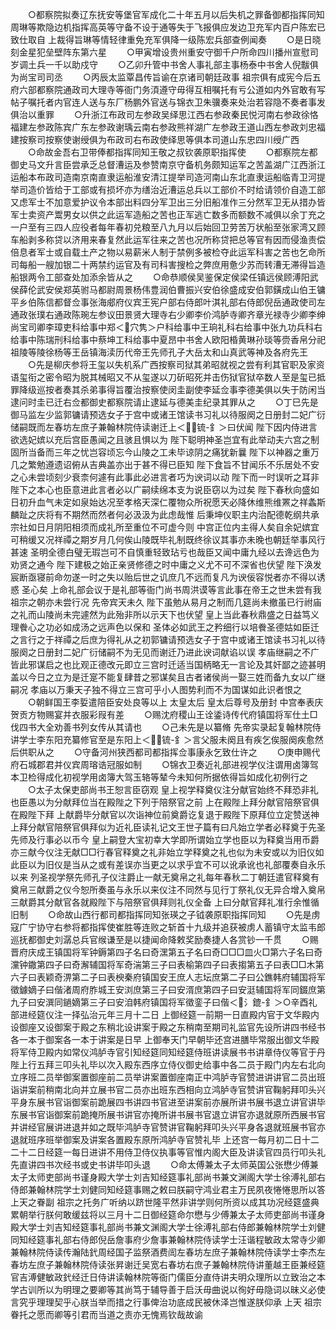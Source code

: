 <!-- { "loadSidebar": true } -->
　　○都察院拟奏辽东抚安等堡官军成化二十年五月以后失机之罪备御都指挥同知周琳等欺隐边机指挥高英等守备不设于通等失于飞报俱应发边卫充军内百户陈宏已致仕取自  上裁得旨琳等情轻律重免充军俱降一级陈宏兵部查例闻奏
　　○是日晓刻金星犯垒壁阵东第六星
　　○甲寅增设贵州重安守御千户所命四川播州宣慰司岁调土兵一千以助戍守
　　○乙卯升管中书舍人事礼部主事杨泰中书舍人倪黻俱为尚宝司司丞
　　○丙辰太监覃昌传旨谕在京诸司朝廷政事  祖宗俱有成宪今后五府六部都察院通政司大理寺等衙门务湏遵守毋得互相嘱托有亏公道如内外官敢有写帖子嘱托者内官连人送与东厂杨鹏外官送与锦衣卫朱骥奏来处治若容隐不奏者事发俱治以重罪
　　○升浙江布政司左参政吴绎思江西右参政秦民悦河南右参政徐恪福建左参政陈宾广东左参政谢瑀云南右参政熊祥湖广左参政王道山西左参政刘忠福建按察司按察使谢绶俱为布政司右布政使绎思等俱本司道山东忠四川绶广西
　　○命故金吾右卫带俸都指挥同知王敬之叔钦袭原职指挥使
　　○都察院左都御史马文升言臣尝承乏总督漕运及参赞南京守备机务颇知运军之苦盖湖广江西浙江运船本布政司造南京南直隶运船淮安清江提举司造河南山东北直隶运船临青卫河提举司造价皆给于工部或有损坏亦为缮治近漕运总兵以工部价不时给请领价自造工部又虑军士不加意爱护议令本部出料四分军卫出三分旧船准作三分然军卫无从措办皆军士卖资产鬻男女以供之此运军造船之苦也正军逃亡数多而额数不减俱以余丁充之一户至有三四人应役者每年春初兑粮至八九月以后始回卫劳苦万状船至张家湾又顾车船剥多称贷以济用来春复然此运军往来之苦也况所称贷把总等官有因而侵渔责偿倍息者军士或自载土产之物以易薪米人制于禁例多被检夺此运军科害之苦也乞命所司每船一艘加银二十两禁约运官及有司科害搜检之弊庶用惫少苏而转漕无滞得旨造船银两令工部查处加添余皆从之
　　○命恭顺侯吴鉴保定侯梁任镇远侯顾溥阳武侯薛伦武安侯郑英驸马都尉周景杨伟豊润伯曹振兴安伯徐盛成安伯郭鐄成山伯王镛平乡伯陈信都督佥事张海郕府仪宾王宪户部右侍郎叶淇礼部右侍郎倪岳通政使司左通政张璞右通政陈琬左参议田景贤大理寺右少卿李价鸿胪寺卿齐章光禄寺少卿李绅尚宝司卿李璋吏科给事中郑＜穴隽＞户科给事中王珦礼科右给事中张九功兵科右给事中陈瑞刑科给事中蔡坤工科给事中夏昂中书舍人欧阳棔黄琳孙琰等赍香帛分祀  祖陵等陵徐杨等王岳镇海渎历代帝王先师孔子大岳太和山真武等神及各府先王
　　○先是柳庆参将王玺以失机系广西按察司狱其弟昭就视之尝有利其官职及家资语玺衔之密令昭为脱其械昭又不从玺遂以刀斫昭死并击伤狱官狱卒数人至是玺已抵罪降级巡按者奏其杀弟事得旨覆治按察使闵圭副使李延佥事李德美俱以失于防闲当逮问时圭已迁右佥都御史都察院请止逮延与德美圭纪录其罪从之
　　○丁巳先是御马监左少监郭镛请预选女子于宫中或诸王馆读书习礼以待服阕之日册封二妃广衍储嗣既而左春坊左庶子兼翰林院侍读谢迁上＜锍-釒＞曰伏闻  陛下因内侍进言欲选妃嫔以充后宫臣愚闻之且骇且惧以为  陛下聪明神圣岂宜有此举动夫六宫之制固所当备而三年之忧岂容顷忘今山陵之工未毕谅阴之痛犹新曩  陛下以神器之重万几之繁勉遵遗诏俯从吉典盖亦出于甚不得已臣知  陛下食旨不甘闻乐不乐居处不安之心未尝顷刻少衰柰何遽有此事此必进言者巧为谀词以动  陛下而一时误听之耳非  陛下之本心也臣意进此言者必以广嗣续绵本支为说臣窃以为过矣  陛下春秋向盛如日初升血气未定如泉始达况至孝格天深仁覆物众所祝愿天必降休维熊维罴之祥螽斯麟趾之庆将有不期然而然者何必汲汲为此虑哉惟  后秉坤仪职主内治配德乾纲共承  宗社如日月阴阳相须而成礼所至重位不可虚今则  中宫正位内主得人矣自余妃嫔宜可稍缓又况祥禫之期岁月几何俟山陵既毕礼制既终徐议其事亦未晚也朝廷举事风行甚速  圣明全德白璧无瑕岂可不自慎重轻致玷亏也哉臣又闻中庸九经以去谗远色为劝贤之通今  陛下建极之始正亲贤修德之时中庸之义尤不可不深省也伏望  陛下涣发宸断亟寝前命勿遂一时之失以贻后世之讥庶几不远而复凡为谀佞容悦者亦不得以诱惑  圣心矣  上命礼部会议于是礼部等衙门尚书周洪谟等言此事在帝王之世未尝有我  祖宗之朝亦未尝行况  先帝宾天未久  陛下虽勉从易月之制而几筵尚未撤虽已行祔庙之礼而山陵尚未完遽然为此殆非所以示天下也伏望  皇上当此春秋鼎盛之日益笃义理餋心之功必如成汤之远声色以保和  圣体必如武王之矜细行以培餋圣德姑如臣迁之言行之于祥禫之后庶为得礼从之初郭镛请预选女子于宫中或诸王馆读书习礼以待服阕之日册封二妃广衍储嗣不为无见而谢迁乃进此谀词献谄以误  孝庙继嗣之不广皆此邪谋启之也比观正德改元即立三宫时迁适当国柄略无一言论及其奸鄙之迹甚明盖以今日之立为是迁寔不能复肆昔之邪谋矣且古者诸侯尚一娶三姓而备九女以广继嗣况  孝庙以万秉天子独不得立三宫可乎小人图势利而不为国谋如此识者恨之
　　○朝鲜国王李娎遣陪臣安处良等以上  太皇太后  皇太后尊号及册封  中宫奉表庆贺贡方物赐宴并衣服彩叚有差
　　○赐沈府稷山王诠鋈诗传代府镇国将军仕土□伐四书大全劝善书列女传从其请也
　　○己未先是以纂脩  先帝实录起复翰林院侍讲学士李东阳充纂修官至是东阳上＜锍-釒＞言父服未阕且有疾乞俟服阕疾愈然后供职从之
　　○守备河州狭西都司都指挥佥事康永乞致仕许之
　　○庚申赐代府石城郡君并仪宾周瑢诰冠服如制
　　○锦衣卫奏近礼部进视学仪注谓用卤簿驾本卫检得成化初视学用卤簿大驾玉辂等辇今未知何所据依得旨如成化初例行之
　　○太子太保吏部尚书王恕言臣窃观  皇上视学释奠仪注分献官始终不拜恐非礼也臣愚以为分献拜位当在殿陛之下列于陪祭官之前  上在殿陛上拜分献官陪祭官俱在殿陛下拜  上献爵毕分献官以次诣神位前奠爵讫复退于殿陛下原拜位立定赞送神  上拜分献官陪祭官俱拜似为近礼臣读礼记文王世子篇有曰凡始立学者必释奠于先圣先师及行事必以币今  皇上嗣登大宝初幸大学即所谓始立学也臣以为释奠当用币爵亦三献今仪注无献□□行春官释奠之礼非始立学释奠之礼也似为未安或以为旧仪如此臣以为旧仪是当从之或有差误亦当更之以求乎宜不可以讹承讹也礼部覆奏自永乐以来  列圣视学祭先师孔子仪注爵止一献无奠帛之礼每年春秋二丁朝廷遣官释奠有奠帛三献爵之仪今恕所奏虽与永乐以来仪注不同然与见行丁祭礼仪无异合增入奠帛三献爵其分献官各就殿陛下与陪祭官俱拜则礼仪全备  上曰分献官拜礼准行余惟循旧制
　　○命故山西行都司都指挥同知张瑛之子钺袭原职指挥同知
　　○先是虏寇广宁协守右参将都指挥使崔胜等连败之斩首十九级并追获被虏人蓄镇守太监韦郎巡抚都御史刘潺总兵官缑谦至是以捷闻命降敕奖励奏捷人各赏钞一千贯
　　○赐晋府庆成王镇国将军钟鎒第四子名曰奇潶第五子名曰奇□□□皿火□第六子名曰奇灙钟鏾第四子曰奇澥辅国将军奇湍第三子曰表榆第四子曰表搊第五子曰表□□木第六子曰表颖奇淠第二子曰表楰秦府镇国安王庶人志坛庶第二子曰公鐎韩府辅国将军徵鐻嫡子曰偕渚周府胙城王安浏庶第三子曰安湑庶第四子曰安涏辅国将军同錣庶第九子曰安潠同鐹嫡第三子曰安洎韩府镇国将军徵銮子曰偕＜氵鎞-釒＞○辛酉礼部进经筵仪注一择弘治元年三月十二日  上御经筵一前期一日直殿内官于文华殿内设御座又设御案于殿之东稍北设讲案于殿之东稍南至期司礼监官先设所讲四书经书各一本于御案各一本于讲案是日早  上御奉天门早朝毕还宫进膳毕常服出御文华殿将军侍卫殿内如常仪鸿胪寺官引知经筵同知经筵侍班讲读展书书讲章侍仪等官于丹陛上行五拜三叩头礼毕以次入殿东西序立侍仪御史给事中各二员于殿门内左右北向立序班二员举御案置御座前二员举讲案置御座南正中鸿胪寺官赞进讲讲官二员出班诣讲案前稍南北向并立展书官二员亦出班东西相向立鸿胪寺官赞讲官鞠躬拜叩头兴平身东展书官诣御案前跪展四书讲四书官进至讲案前亦展所讲书展书退立讲官讲毕东展书官诣御案前跪掩所展书讲官亦掩所讲书展书官退立讲官亦退就原所西展书官并讲经官展讲进退并如之既毕鸿胪寺官赞讲官鞠躬拜叩头兴平身各退就班展书官亦退就班序班举御案及讲案各置殿东原所鸿胪寺官赞礼毕  上还宫一每月初二日十二二十二日经筵一每日进讲不用侍卫侍仪执事等官惟内阁大臣及讲读官四员行叩头礼先直讲四书次经书或史书讲毕叩头退
　　○命太傅兼太子太师英国公张懋少傅兼太子太师吏部尚书谨身殿大学士刘吉知经筵事礼部尚书兼文渊阁大学士徐溥礼部右侍郎兼翰林院学士刘健同知经筵事赐之敕曰朕嗣守鸿业君主万民夙夜惓惓思所以答  上天之眷副  祖宗之托务广听纳以跻世隆平然非讲学则何所资以成其功况经筵盛典累朝举行朕何敢缓兹将以三月十二日御经筵命尔懋与少傅兼太子太师吏部尚书谨身殿大学士刘吉知经筵事礼部尚书兼文渊阁大学士徐溥礼部右侍郎兼翰林院学士刘健同知经筵事礼部右侍郎倪岳詹事府少詹事兼翰林院侍读学士汪谐程敏政太常寺少卿兼翰林院侍读传瀚陆釴周经国子监祭酒费訚左春坊左庶子兼翰林院侍读学士李杰左春坊左庶子兼翰林院侍读张昇谢迁吴宽右春坊右庶子兼翰林院侍讲董越王臣兼经筵官吉溥健敏政釴经迁日侍讲读翰林院等衙门儒臣分直侍讲夫明众理所以立致治之本学古训所以为明理之要卿等其尚笃于辅导善于启沃毋曲说以徇好毋隐词以昧义必使言究乎理理契乎心朕当举而措之行事俾治功底成民被休泽岂惟遂朕仰承  上天  祖宗眷托之愿而卿等引君而当道之责亦无愧焉钦哉故谕
